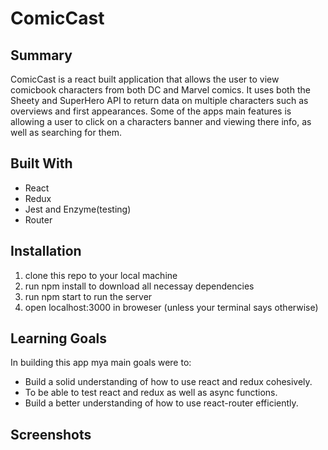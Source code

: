 # ComicCast

## Summary

ComicCast is a react built application that allows the user to view comicbook characters from both DC and Marvel comics.
It uses both the Sheety and SuperHero API to return data on multiple characters such as overviews and first appearances. Some of the apps main features is allowing a user to click on a characters banner and viewing there info, as well as searching for them.

## Built With

- React
- Redux
- Jest and Enzyme(testing)
- Router

## Installation

1. clone this repo to your local machine
2. run npm install to download all necessay dependencies
3. run npm start to run the server
4. open localhost:3000 in broweser (unless your terminal says otherwise)

## Learning Goals

In building this app mya main goals were to:
- Build a solid understanding of how to use react and redux cohesively.
- To be able to test react and redux as well as async functions.
- Build a better understanding of how to use react-router efficiently.

## Screenshots

